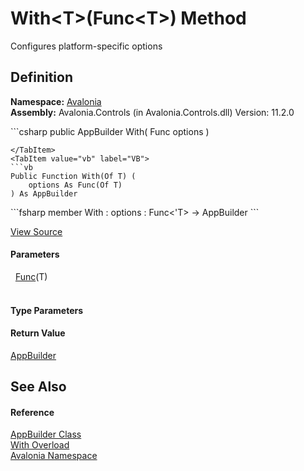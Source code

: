 # With&lt;T&gt;(Func&lt;T&gt;) Method


Configures platform-specific options



## Definition
**Namespace:** <a href="N_Avalonia">Avalonia</a>  
**Assembly:** Avalonia.Controls (in Avalonia.Controls.dll) Version: 11.2.0

<Tabs groupId="api-code-preview">
<TabItem value="csharp" label="C#">
```csharp
public AppBuilder With<T>(
	Func<T> options
)

```
</TabItem>
<TabItem value="vb" label="VB">
```vb
Public Function With(Of T) ( 
	options As Func(Of T)
) As AppBuilder
```
</TabItem>
<TabItem value="fsharp" label="F#">
```fsharp
member With : 
        options : Func<'T> -> AppBuilder 
```
</TabItem>
</Tabs>



<a href="https://github.com/AvaloniaUI/Avalonia/tree/master/src/Avalonia.Controls/AppBuilder.cs#L274" title="View the source code">View Source</a>



#### Parameters
<dl><dt>  <a href="https://learn.microsoft.com/dotnet/api/system.func-1" target="_blank" rel="noopener noreferrer">Func</a>(T)</dt><dd> </dd></dl>

#### Type Parameters
<dl><dt /><dd /></dl>

#### Return Value
<a href="T_Avalonia_AppBuilder">AppBuilder</a>

## See Also


#### Reference
<a href="T_Avalonia_AppBuilder">AppBuilder Class</a>  
<a href="Overload_Avalonia_AppBuilder_With">With Overload</a>  
<a href="N_Avalonia">Avalonia Namespace</a>  

